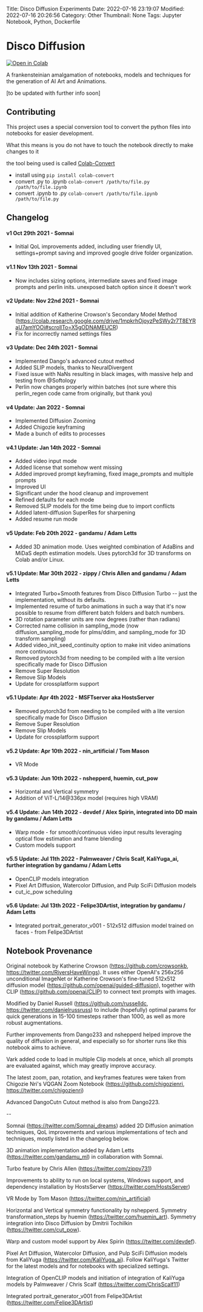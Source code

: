 Title: Disco Diffusion Experiments
Date: 2022-07-16 23:19:07
Modified: 2022-07-16 20:26:56
Category: Other
Thumbnail: None
Tags: Jupyter Notebook, Python, Dockerfile
# Disco Diffusion

<a href="https://colab.research.google.com/github/alembics/disco-diffusion/blob/main/Disco_Diffusion.ipynb" target="_parent"><img src="https://colab.research.google.com/assets/colab-badge.svg" alt="Open in Colab"/></a>

A frankensteinian amalgamation of notebooks, models and techniques for the generation of AI Art and Animations.

[to be updated with further info soon]

## Contributing
This project uses a special conversion tool to convert the python files into notebooks for easier development.

What this means is you do not have to touch the notebook directly to make changes to it

the tool being used is called [Colab-Convert](https://github.com/MSFTserver/colab-convert)

- install using `pip install colab-convert`
- convert .py to .ipynb `colab-convert /path/to/file.py /path/to/file.ipynb`
- convert .ipynb to .py `colab-convert /path/to/file.ipynb /path/to/file.py`


## Changelog
#### v1 Oct 29th 2021 - Somnai  
* Initial QoL improvements added, including user friendly UI, settings+prompt saving and improved google drive folder organization.

#### v1.1 Nov 13th 2021 - Somnai
* Now includes sizing options, intermediate saves and fixed image prompts and perlin inits. unexposed batch option since it doesn't work

#### v2 Update: Nov 22nd 2021 - Somnai
* Initial addition of Katherine Crowson's Secondary Model Method (https://colab.research.google.com/drive/1mpkrhOjoyzPeSWy2r7T8EYRaU7amYOOi#scrollTo=X5gODNAMEUCR)
* Fix for incorrectly named settings files

#### v3 Update: Dec 24th 2021 - Somnai
* Implemented Dango's advanced cutout method
* Added SLIP models, thanks to NeuralDivergent
* Fixed issue with NaNs resulting in black images, with massive help and testing from @Softology
* Perlin now changes properly within batches (not sure where this perlin_regen code came from originally, but thank you)

#### v4 Update: Jan 2022 - Somnai
* Implemented Diffusion Zooming
* Added Chigozie keyframing
* Made a bunch of edits to processes

#### v4.1 Update: Jan 14th 2022 - Somnai
* Added video input mode
* Added license that somehow went missing
* Added improved prompt keyframing, fixed image_prompts and multiple prompts
* Improved UI
* Significant under the hood cleanup and improvement
* Refined defaults for each mode
* Removed SLIP models for the time being due to import conflicts
* Added latent-diffusion SuperRes for sharpening
* Added resume run mode

#### v5 Update: Feb 20th 2022 - gandamu / Adam Letts
* Added 3D animation mode. Uses weighted combination of AdaBins and MiDaS depth estimation models. Uses pytorch3d for 3D transforms on Colab and/or Linux.

#### v5.1 Update: Mar 30th 2022 - zippy / Chris Allen and gandamu / Adam Letts

* Integrated Turbo+Smooth features from Disco Diffusion Turbo -- just the implementation, without its defaults.
* Implemented resume of turbo animations in such a way that it's now possible to resume from different batch folders and batch numbers.
* 3D rotation parameter units are now degrees (rather than radians)
* Corrected name collision in sampling_mode (now diffusion_sampling_mode for plms/ddim, and sampling_mode for 3D transform sampling)
* Added video_init_seed_continuity option to make init video animations more continuous
* Removed pytorch3d from needing to be compiled with a lite version specifically made for Disco Diffusion
* Remove Super Resolution
* Remove Slip Models
* Update for crossplatform support

#### v5.1 Update: Apr 4th 2022 - MSFTserver aka HostsServer

* Removed pytorch3d from needing to be compiled with a lite version specifically made for Disco Diffusion
* Remove Super Resolution
* Remove Slip Models
* Update for crossplatform support

#### v5.2 Update: Apr 10th 2022 - nin_artificial / Tom Mason

* VR Mode

#### v5.3 Update: Jun 10th 2022 - nshepperd, huemin, cut_pow

* Horizontal and Vertical symmetry
* Addition of ViT-L/14@336px model (requires high VRAM)

#### v5.4 Update: Jun 14th 2022 - devdef / Alex Spirin, integrated into DD main by gandamu / Adam Letts

* Warp mode - for smooth/continuous video input results leveraging optical flow estimation and frame blending
* Custom models support

#### v5.5 Update: Jul 11th 2022 - Palmweaver / Chris Scalf, KaliYuga_ai, further integration by gandamu / Adam Letts

* OpenCLIP models integration
* Pixel Art Diffusion, Watercolor Diffusion, and Pulp SciFi Diffusion models
* cut_ic_pow scheduling

#### v5.6 Update: Jul 13th 2022 - Felipe3DArtist, integration by gandamu / Adam Letts

* Integrated portrait_generator_v001 - 512x512 diffusion model trained on faces - from Felipe3DArtist

## Notebook Provenance

Original notebook by Katherine Crowson (https://github.com/crowsonkb, https://twitter.com/RiversHaveWings). It uses either OpenAI's 256x256 unconditional ImageNet or Katherine Crowson's fine-tuned 512x512 diffusion model (https://github.com/openai/guided-diffusion), together with CLIP (https://github.com/openai/CLIP) to connect text prompts with images.

Modified by Daniel Russell (https://github.com/russelldc, https://twitter.com/danielrussruss) to include (hopefully) optimal params for quick generations in 15-100 timesteps rather than 1000, as well as more robust augmentations.

Further improvements from Dango233 and nshepperd helped improve the quality of diffusion in general, and especially so for shorter runs like this notebook aims to achieve.

Vark added code to load in multiple Clip models at once, which all prompts are evaluated against, which may greatly improve accuracy.

The latest zoom, pan, rotation, and keyframes features were taken from Chigozie Nri's VQGAN Zoom Notebook (https://github.com/chigozienri, https://twitter.com/chigozienri)

Advanced DangoCutn Cutout method is also from Dango223.

--

Somnai (https://twitter.com/Somnai_dreams) added 2D Diffusion animation techniques, QoL improvements and various implementations of tech and techniques, mostly listed in the changelog below.

3D animation implementation added by Adam Letts (https://twitter.com/gandamu_ml) in collaboration with Somnai.

Turbo feature by Chris Allen (https://twitter.com/zippy731)

Improvements to ability to run on local systems, Windows support, and dependency installation by HostsServer (https://twitter.com/HostsServer)

VR Mode by Tom Mason (https://twitter.com/nin_artificial)

Horizontal and Vertical symmetry functionality by nshepperd. Symmetry transformation_steps by huemin (https://twitter.com/huemin_art). Symmetry integration into Disco Diffusion by Dmitrii Tochilkin (https://twitter.com/cut_pow).

Warp and custom model support by Alex Spirin (https://twitter.com/devdef).

Pixel Art Diffusion, Watercolor Diffusion, and Pulp SciFi Diffusion models from KaliYuga (https://twitter.com/KaliYuga_ai). Follow KaliYuga's Twitter for the latest models and for notebooks with specialized settings.

Integration of OpenCLIP models and initiation of integration of KaliYuga models by Palmweaver / Chris Scalf (https://twitter.com/ChrisScalf11)

Integrated portrait_generator_v001 from Felipe3DArtist (https://twitter.com/Felipe3DArtist)
